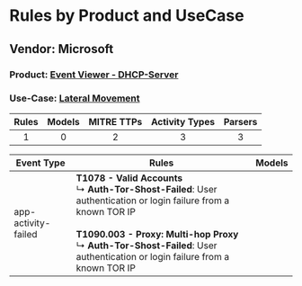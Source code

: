 Rules by Product and UseCase
============================
Vendor: Microsoft
-----------------
### Product: [Event Viewer - DHCP-Server](../ds_microsoft_event_viewer_-_dhcp-server.md)
### Use-Case: [Lateral Movement](../../../../UseCases/uc_lateral_movement.md)

| Rules | Models | MITRE TTPs | Activity Types | Parsers |
|:-----:|:------:|:----------:|:--------------:|:-------:|
|   1   |   0    |     2      |       3        |    3    |

| Event Type          | Rules    | Models |
| ---- | ---- | ------ |
| app-activity-failed | <b>T1078 - Valid Accounts</b><br> ↳ <b>Auth-Tor-Shost-Failed</b>: User authentication or login failure from a known TOR IP<br><br><b>T1090.003 - Proxy: Multi-hop Proxy</b><br> ↳ <b>Auth-Tor-Shost-Failed</b>: User authentication or login failure from a known TOR IP |        |